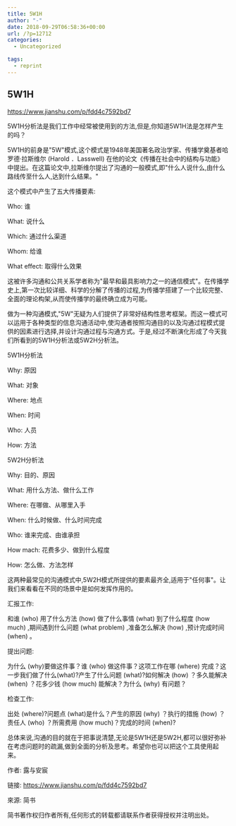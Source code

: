 ```yaml
---
title: 5W1H
author: "-"
date: 2018-09-29T06:58:36+00:00
url: /?p=12712
categories:
  - Uncategorized

tags:
  - reprint
---
```

## 5W1H
https://www.jianshu.com/p/fdd4c7592bd7

5W1H分析法是我们工作中经常被使用到的方法,但是,你知道5W1H法是怎样产生的吗？

5W1H的前身是"5W"模式,这个模式是1948年美国著名政治学家、传播学奠基者哈罗德·拉斯维尔 (Harold ．Lasswell) 在他的论文《传播在社会中的结构与功能》中提出。在这篇论文中,拉斯维尔提出了沟通的一般模式,即"什么人说什么,由什么路线传至什么人,达到什么结果。"

这个模式中产生了五大传播要素: 

Who: 谁

What: 说什么

Which: 通过什么渠道

Whom: 给谁

What effect: 取得什么效果

这被许多沟通和公共关系学者称为"最早和最具影响力之一的通信模式"。在传播学史上,第一次比较详细、科学的分解了传播的过程,为传播学搭建了一个比较完整、全面的理论构架,从而使传播学的最终确立成为可能。

做为一种沟通模式,"5W"无疑为人们提供了非常好结构性思考框架。而这一模式可以运用于各种类型的信息沟通活动中,使沟通者按照沟通目的以及沟通过程模式提供的因素进行选择,并设计沟通过程与沟通方式。于是,经过不断演化形成了今天我们所看到的5W1H分析法或5W2H分析法。

5W1H分析法

Why: 原因

What: 对象

Where: 地点

When: 时间

Who: 人员

How: 方法

5W2H分析法

Why: 目的、原因

What: 用什么方法、做什么工作

Where: 在哪做、从哪里入手

When: 什么时候做、什么时间完成

Who: 谁来完成、由谁承担

How mach: 花费多少、做到什么程度

How: 怎么做、方法怎样

这两种最常见的沟通模式中,5W2H模式所提供的要素最齐全,适用于"任何事"。让我们来看看在不同的场景中是如何发挥作用的。

汇报工作: 

和谁 (who) 用了什么方法 (how) 做了什么事情 (what) 到了什么程度 (how much) ,期间遇到什么问题 (what problem) ,准备怎么解决 (how) ,预计完成时间 (when) 。

提出问题: 

为什么 (why)要做这件事？谁 (who) 做这件事？这项工作在哪 (where) 完成？这一步我们做了什么(what)?产生了什么问题 (what)?如何解决 (how) ？多久能解决 (when) ？花多少钱 (how much) 能解决？为什么 (why) 有问题？

检查工作: 

出处 (where)?问题点 (what)是什么？产生的原因 (why) ？执行的措施 (how) ？责任人 (who) ？所需费用 (how much)？完成的时间 (when)?

总体来说,沟通的目的就在于把事说清楚,无论是5W1H还是5W2H,都可以很好弥补在考虑问题时的疏漏,做到全面的分析及思考。希望你也可以把这个工具使用起来。

<END>

作者: 露与安宸
  
链接: https://www.jianshu.com/p/fdd4c7592bd7
  
來源: 简书
  
简书著作权归作者所有,任何形式的转载都请联系作者获得授权并注明出处。
